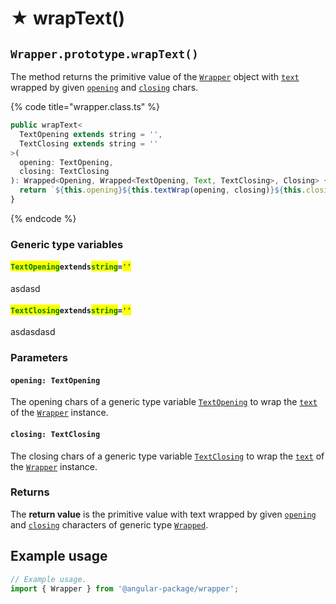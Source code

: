 # ★ wrapText()

## `Wrapper.prototype.wrapText()`

The method returns the primitive value of the [`Wrapper`](broken-reference) object with [`text`](../../../wrap/accessors/#wrap.prototype.text) wrapped by given [`opening`](wraptext.md#opening-textopening) and [`closing`](wraptext.md#closing-textclosing) chars.

{% code title="wrapper.class.ts" %}
```typescript
public wrapText<
  TextOpening extends string = '',
  TextClosing extends string = ''
>(
  opening: TextOpening,
  closing: TextClosing
): Wrapped<Opening, Wrapped<TextOpening, Text, TextClosing>, Closing> {
  return `${this.opening}${this.textWrap(opening, closing)}${this.closing}`;
}
```
{% endcode %}

### Generic type variables

#### <mark style="color:green;">`TextOpening`</mark>`extends`<mark style="color:green;">`string`</mark>`=`<mark style="color:green;">`''`</mark>

asdasd

#### <mark style="color:green;">`TextClosing`</mark>`extends`<mark style="color:green;">`string`</mark>`=`<mark style="color:green;">`''`</mark>

asdasdasd

### Parameters

#### `opening: TextOpening`

The opening chars of a generic type variable [`TextOpening`](wraptext.md#textopening-extends-string) to wrap the [`text`](../../../wrap/accessors/#wrap.prototype.text) of the [`Wrapper`](../../description.md) instance.

#### `closing: TextClosing`

The closing chars of a generic type variable [`TextClosing`](wraptext.md#textclosing-extends-string) to wrap the [`text`](../../../wrap/accessors/#wrap.prototype.text) of the [`Wrapper`](../../description.md) instance.

### Returns

The **return value** is the primitive value with text wrapped by given [`opening`](wraptext.md#opening-textopening) and [`closing`](wraptext.md#closing-textclosing) characters of generic type [`Wrapped`](../../../type/wrapped.md).

## Example usage

```typescript
// Example usage.
import { Wrapper } from '@angular-package/wrapper';


```
